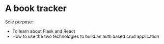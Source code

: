 # A book tracker 

Sole purpose: 
-  To learn about Flask and React
-  How to use the two technologies to build an auth based crud application
